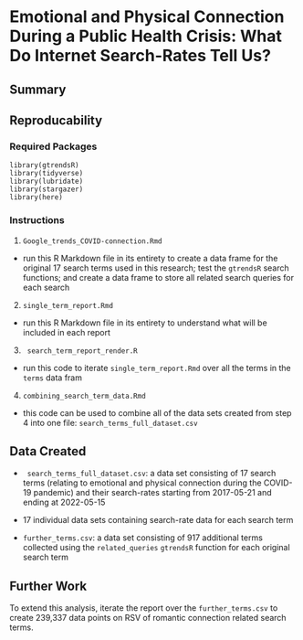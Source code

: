 # Emotional and Physical Connection During a Public Health Crisis: What Do Internet Search-Rates Tell Us?

## Summary 



## Reproducability 

### Required Packages

```
library(gtrendsR)
library(tidyverse)
library(lubridate)
library(stargazer)
library(here)
```

### Instructions 

1. ```Google_trends_COVID-connection.Rmd```

* run this R Markdown file in its entirety to create a data frame for the original 17 search terms used in this research; test the ```gtrendsR``` search functions; and create a data frame to store all related search queries for each search

2. ```single_term_report.Rmd```

* run this R Markdown file in its entirety to understand what will be included in each report 

3. ``` search_term_report_render.R```

* run this code to iterate ```single_term_report.Rmd``` over all the terms in the ```terms``` data fram

4. ```combining_search_term_data.Rmd```

* this code can be used to combine all of the data sets created from step 4 into one file: ```search_terms_full_dataset.csv```



## Data Created 

* ``` search_terms_full_dataset.csv```: a data set consisting of 17 search terms (relating to emotional and physical connection during the COVID-19 pandemic) and their search-rates starting from 2017-05-21 and ending at 2022-05-15

* 17 individual data sets containing search-rate data for each search term

* ```further_terms.csv```: a data set consisting of 917 additional terms collected using the ```related_queries``` ```gtrendsR``` function for each original search term


## Further Work

To extend this analysis, iterate the report over the ```further_terms.csv``` to create 239,337 data points on RSV of romantic connection related search terms. 